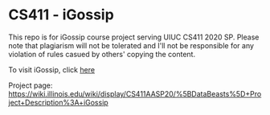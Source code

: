 # CS411 - iGossip
This repo is for iGossip course project serving UIUC CS411 2020 SP. Please note that plagiarism will not be tolerated and I'll not be responsible for any violation of rules casued by others' copying the content.

To visit iGossip, click [here](igossip.info)

Project page: https://wiki.illinois.edu/wiki/display/CS411AASP20/%5BDataBeasts%5D+Project+Description%3A+iGossip
